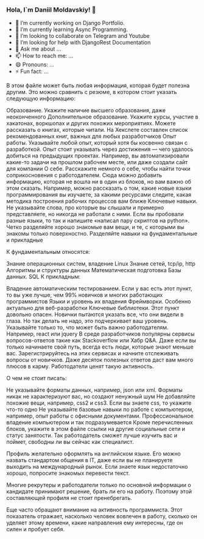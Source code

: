 ### Hola, I`m Daniil Moldavskiy! 👋

- 🔭 I’m currently working on Django Portfolio.
- 🌱 I’m currently learning Async Programming.
- 👯 I’m looking to collaborate on Telegram and Youtube
- 🤔 I’m looking for help with DjangoRest Documentation
- 💬 Ask me about ...
- 📫 How to reach me: ...
- 😄 Pronouns: ...
- ⚡ Fun fact: ...

В этом файле может быть любая информация, которая будет полезна другим. Это можно сравнить с резюме, в котором стоит указать следующую информацию:

Образование. Укажите наличие высшего образования, даже неоконченного
Дополнительное образование. Укажите курсы, участие в хакатонах, воркшопах и других похожих мероприятиях. Можете рассказать о книгах, которые читали. На Хекслете составлен список рекомендованных книг, важных для любых разработчиков
Опыт работы. Указывайте любой опыт, который хотя бы косвенно связан с разработкой. Опыт стоит указывать через достижения — чего удалось добиться на предыдущих проектах. Например, вы автоматизировали какие-то задачи на прошлом рабочем месте, или даже создали сайт для компании
О себе. Расскажите немного о себе, чтобы найти точки соприкосновения с работодателем. Сюда можно добавить информацию, которая не вошла ни в один из блоков, но вам важно об этом сказать. Например, можно рассказать о том, какие новые языки программирования вы изучаете, за какими ресурсами следите, какая методика построения рабочих процессов вам ближе
Ключевые навыки. Не указывайте слова, про которые вы слышали и примерно представляете, но никогда не работали с ними. Если вы пробовали разные языки, то так и напишите «написал пару скриптов на python». Четко разделяйте хорошо знакомые вам вещи, и те, с которыми вы знакомы только поверхностно. Разделяйте навыки на фундаментальные и прикладные

К фундаментальным относятся:

Знание операционных систем, владение Linux
Знание сетей, tcp/ip, http
Алгоритмы и структуры данных
Математическая подготовка
Базы данных. SQL
К прикладным:

Владение автоматическим тестированием. Если у вас есть этот пункт, то вы уже лучше, чем 99% новичков и многих работающих программистов
Языки и уровень их владения
Фреймворки. Особенно актуально для веб-разработки
Ключевые библиотеки. Этот пункт довольно опасен. Новички пытаются указать все, что они видели в глаза. Но так делать не надо, это подчеркивает ваш уровень. Указывайте только то, что может быть важно работодателям. Например, react или jquery
В среде разработчиков популярны сервисы вопросов-ответов такие как Stackoverflow или Хабр Q&A. Даже если вы только начинаете свой путь, всегда есть люди, которые знают меньше вас. Зарегистрируйтесь на этих сервисах и начните отслеживать вопросы от новичков. Даже десяток полезных ответов даст вам много плюсов в карму. Работодатели ценят такую активность.

О чем не стоит писать:

Не указывайте форматы данных, например, json или xml. Форматы никак не характеризуют вас, но создают ненужный шум
Не добавляйте похожие вещи, например, css2 и css3. Если вы знаете css, то укажите что-то одно
Не указывайте базовые навыки по работе с компьютером, например, опыт работы с офисными документами. Профессиональное владение компьютером и так подразумевается
Кроме перечисленных блоков, укажите в этом файле ссылки на другие социальные сети и статус занятости. Так работодатель сможет лучше изучить вас и поймет, свободны ли вы сейчас как специалист.

Профиль желательно оформлять на английском языке. Его можно назвать стандартом общения в IT, даже если вы не планируете выходить на международный рынок. Если знаете язык недостаточно хорошо, попросите знакомых перевести текст.

Многие рекрутеры и работодатели только по основной информации о кандидате принимают решение, брать ли его на работу. Поэтому этой составляющей профиля не стоит пренебрегать.

Еще часто обращают внимание на активность программиста. Этот показатель отражает, насколько человек вовлечен в работу, сколько он уделяет этому времени, какие направления ему интересны, где он силен и пробует себя.
